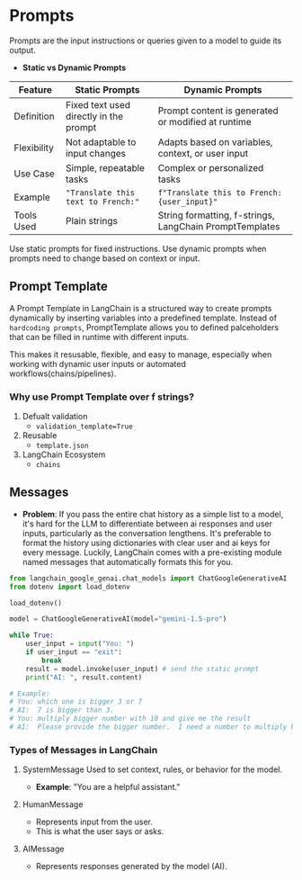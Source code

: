 # Prompts
Prompts are the input instructions or queries given to a model to guide its output.


- **Static vs Dynamic Prompts**

| Feature     | Static Prompts                         | Dynamic Prompts                                         |
| ----------- | -------------------------------------- | ------------------------------------------------------- |
| Definition  | Fixed text used directly in the prompt | Prompt content is generated or modified at runtime      |
| Flexibility | Not adaptable to input changes         | Adapts based on variables, context, or user input       |
| Use Case    | Simple, repeatable tasks               | Complex or personalized tasks                           |
| Example     | `"Translate this text to French:"`     | `f"Translate this to French: {user_input}"`             |
| Tools Used  | Plain strings                          | String formatting, f-strings, LangChain PromptTemplates |

Use static prompts for fixed instructions. Use dynamic prompts when prompts need to change based on context or input.

## Prompt Template
A Prompt Template in LangChain is a structured way to create prompts dynamically by inserting variables into a predefined template. Instead of `hardcoding prompts`, PromptTemplate allows you to defined palceholders that can be filled in runtime with different inputs.

This makes it resusable, flexible, and easy to manage, especially when working with dynamic user inputs or automated workflows(chains/pipelines).

### Why use Prompt Template over f strings?
1. Defualt validation 
    - `validation_template=True`
2. Reusable
    - `template.json`
3. LangChain Ecosystem
    - `chains`


## Messages

- **Problem**: If you pass the entire chat history as a simple list to a model, it's hard for the LLM to differentiate between ai responses and user inputs, particularly as the conversation lengthens. It's preferable to format the history using dictionaries with clear user and ai keys for every message. Luckily, LangChain comes with a pre-existing module named messages that automatically formats this for you.

```py
from langchain_google_genai.chat_models import ChatGoogleGenerativeAI
from dotenv import load_dotenv

load_dotenv()

model = ChatGoogleGenerativeAI(model="gemini-1.5-pro")

while True:
    user_input = input("You: ")
    if user_input == "exit":
        break 
    result = model.invoke(user_input) # send the static prompt
    print("AI: ", result.content)

# Example:
# You: which one is bigger 3 or 7
# AI:  7 is bigger than 3.
# You: multiply bigger number with 10 and give me the result
# AI:  Please provide the bigger number.  I need a number to multiply by 10.
```

### Types of Messages in LangChain
1. SystemMessage
Used to set context, rules, or behavior for the model.
    - **Example**: "You are a helpful assistant."

2. HumanMessage
    - Represents input from the user.
    - This is what the user says or asks.

3. AIMessage
    - Represents responses generated by the model (AI).

